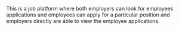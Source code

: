 This is a job platform where both employers can look for employees applications and employees can apply for a particular position and employers directly are able to view the employee applications. 
